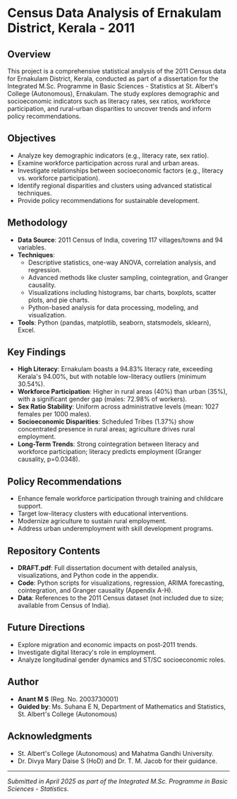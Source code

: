 # Census Data Analysis of Ernakulam District, Kerala - 2011

## Overview
This project is a comprehensive statistical analysis of the 2011 Census data for Ernakulam District, Kerala, conducted as part of a dissertation for the Integrated M.Sc. Programme in Basic Sciences - Statistics at St. Albert's College (Autonomous), Ernakulam. The study explores demographic and socioeconomic indicators such as literacy rates, sex ratios, workforce participation, and rural-urban disparities to uncover trends and inform policy recommendations.

## Objectives
- Analyze key demographic indicators (e.g., literacy rate, sex ratio).
- Examine workforce participation across rural and urban areas.
- Investigate relationships between socioeconomic factors (e.g., literacy vs. workforce participation).
- Identify regional disparities and clusters using advanced statistical techniques.
- Provide policy recommendations for sustainable development.

## Methodology
- **Data Source**: 2011 Census of India, covering 117 villages/towns and 94 variables.
- **Techniques**:
  - Descriptive statistics, one-way ANOVA, correlation analysis, and regression.
  - Advanced methods like cluster sampling, cointegration, and Granger causality.
  - Visualizations including histograms, bar charts, boxplots, scatter plots, and pie charts.
  - Python-based analysis for data processing, modeling, and visualization.
- **Tools**: Python (pandas, matplotlib, seaborn, statsmodels, sklearn), Excel.

## Key Findings
- **High Literacy**: Ernakulam boasts a 94.83% literacy rate, exceeding Kerala's 94.00%, but with notable low-literacy outliers (minimum 30.54%).
- **Workforce Participation**: Higher in rural areas (40%) than urban (35%), with a significant gender gap (males: 72.98% of workers).
- **Sex Ratio Stability**: Uniform across administrative levels (mean: 1027 females per 1000 males).
- **Socioeconomic Disparities**: Scheduled Tribes (1.37%) show concentrated presence in rural areas; agriculture drives rural employment.
- **Long-Term Trends**: Strong cointegration between literacy and workforce participation; literacy predicts employment (Granger causality, p=0.0348).

## Policy Recommendations
- Enhance female workforce participation through training and childcare support.
- Target low-literacy clusters with educational interventions.
- Modernize agriculture to sustain rural employment.
- Address urban underemployment with skill development programs.

## Repository Contents
- **DRAFT.pdf**: Full dissertation document with detailed analysis, visualizations, and Python code in the appendix.
- **Code**: Python scripts for visualizations, regression, ARIMA forecasting, cointegration, and Granger causality (Appendix A-H).
- **Data**: References to the 2011 Census dataset (not included due to size; available from Census of India).

## Future Directions
- Explore migration and economic impacts on post-2011 trends.
- Investigate digital literacy's role in employment.
- Analyze longitudinal gender dynamics and ST/SC socioeconomic roles.

## Author
- **Anant M S** (Reg. No. 2003730001)
- **Guided by**: Ms. Suhana E N, Department of Mathematics and Statistics, St. Albert's College (Autonomous)

## Acknowledgments
- St. Albert's College (Autonomous) and Mahatma Gandhi University.
- Dr. Divya Mary Daise S (HoD) and Dr. T. M. Jacob for their guidance.

---

*Submitted in April 2025 as part of the Integrated M.Sc. Programme in Basic Sciences - Statistics.*
